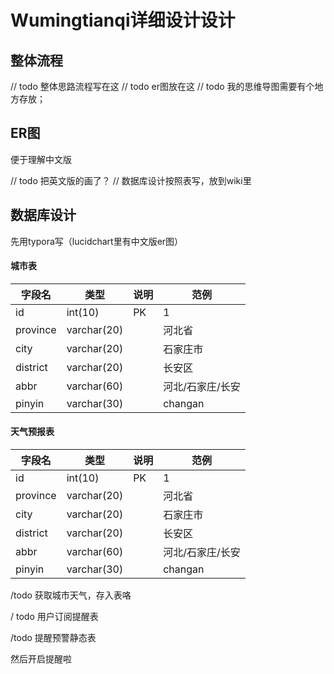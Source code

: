 # Wumingtianqi详细设计设计

## 整体流程
// todo 整体思路流程写在这
// todo er图放在这
// todo 我的思维导图需要有个地方存放；




##  ER图
便于理解中文版


// todo 把英文版的画了？
// 数据库设计按照表写，放到wiki里

## 数据库设计
先用typora写（lucidchart里有中文版er图）

#### 城市表

| 字段名    | 类型        | 说明 | 范例 |
| --------- | ----------- | ---- | ---- |
| id        | int(10)     | PK   | 1    |
| province | varchar(20)     |      | 河北省 |
| city | varchar(20) |    | 石家庄市 |
| district  | varchar(20) |      | 长安区 |
| abbr | varchar(60) | | 河北/石家庄/长安 |
| pinyin | varchar(30) | | changan |



#### 天气预报表

| 字段名   | 类型        | 说明 | 范例             |
| -------- | ----------- | ---- | ---------------- |
| id       | int(10)     | PK   | 1                |
| province | varchar(20) |      | 河北省           |
| city     | varchar(20) |      | 石家庄市         |
| district | varchar(20) |      | 长安区           |
| abbr     | varchar(60) |      | 河北/石家庄/长安 |
| pinyin   | varchar(30) |      | changan          |



/todo 获取城市天气，存入表咯



/ todo 用户订阅提醒表



/todo 提醒预警静态表

然后开启提醒啦

















